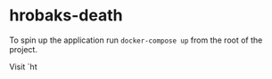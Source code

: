 # hrobaks-death

To spin up the application run `docker-compose up` from the root of the project.

Visit `ht
